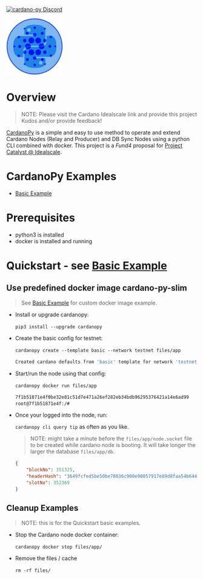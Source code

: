 [![cardano-py Discord](https://img.shields.io/badge/discord-join%20chat-blue.svg)](https://discord.gg/FyDz4Xrt4x)

<img src="images/CardanoPyBlueSmall.png" alt="CardanoPy" width="150" height="150">

# Overview
> NOTE: Please visit the Cardano Idealscale link and provide this project Kudos and/or provide feedback!

[CardanoPy](https://github.com/floydcraft/cardano-py) is a simple and easy to use method to operate and extend Cardano Nodes (Relay and Producer) and DB Sync Nodes using a python CLI combined with docker. This project is a *Fund4* proposal for [Project Catalyst @ Idealscale](https://cardano.ideascale.com/a/dtd/CardanoPy-5-min-extensible-node/341045-48088).

# CardanoPy Examples
- [Basic Example](basic-example)

# Prerequisites
- python3 is installed
- docker is installed and running

# Quickstart - see [Basic Example](basic-example)
## Use predefined docker image cardano-py-slim
> See [Basic Example](basic-example) for custom docker image example.

- Install or upgrade cardanopy:

  `pip3 install --upgrade cardanopy`
- Create the basic config for testnet:

  `cardanopy create --template basic --network testnet files/app`

  ```bash
  Created cardano defaults from 'basic' template for network 'testnet': 'files/app'
  ```
- Start/run the node using that config:

  `cardanopy docker run files/app`

  ```bash
  7f1b51871e4f0be32e81c51d7e471a26ef282eb34bdb96295376421a14e6ad99
  root@7f1b51871e4f:/#
  ```
- Once your logged into the node, run:

  `cardanopy cli query tip` as often as you like.

  > NOTE: might take a minute before the `files/app/node.socket` file to be created while cardano node is booting. It will take longer the larger the database `files/app/db`.

  ```json
  {
      "blockNo": 351325,
      "headerHash": "3649fcfed5be50be78036c900e98057917e89d8faa54b64499af0779e4232040",
      "slotNo": 352369
  }
  ```

## Cleanup Examples
> NOTE: this is for the Quickstart basic examples.
- Stop the Cardano node docker container:

  `cardanopy docker stop files/app/`
- Remove the files / cache

  `rm -rf files/`
